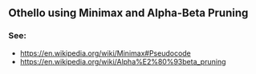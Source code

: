 ## Othello using Minimax and Alpha-Beta Pruning

### See:
- https://en.wikipedia.org/wiki/Minimax#Pseudocode
- https://en.wikipedia.org/wiki/Alpha%E2%80%93beta_pruning

